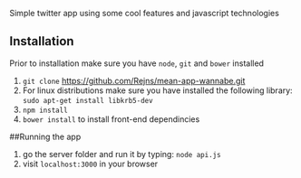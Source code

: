 Simple twitter app using some cool features and javascript technologies

## Installation
Prior to installation make sure you have `node`, `git` and `bower` installed

1. `git clone` https://github.com/Rejns/mean-app-wannabe.git
2. For linux distributions make sure you have installed the following library: `sudo apt-get install libkrb5-dev`
3. `npm install` 
4. `bower install` to install front-end dependincies

##Running the app 
1. go the server folder and run it by typing: `node api.js`
2. visit `localhost:3000` in your browser